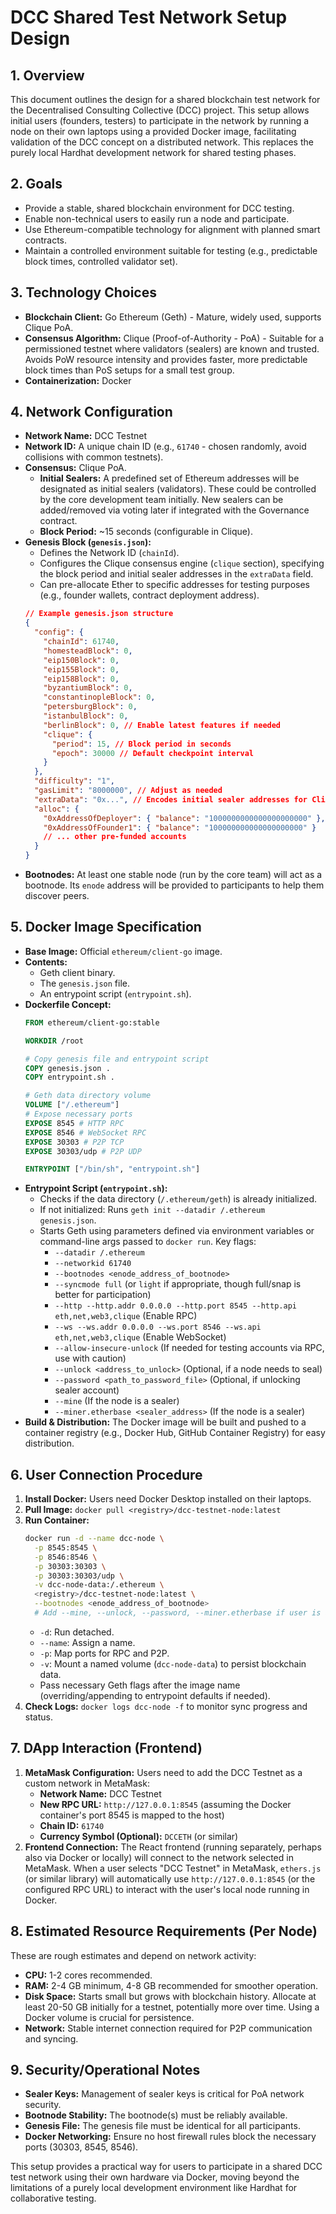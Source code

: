 # DCC Shared Test Network Setup Design

## 1. Overview

This document outlines the design for a shared blockchain test network for the Decentralised Consulting Collective (DCC) project. This setup allows initial users (founders, testers) to participate in the network by running a node on their own laptops using a provided Docker image, facilitating validation of the DCC concept on a distributed network. This replaces the purely local Hardhat development network for shared testing phases.

## 2. Goals

*   Provide a stable, shared blockchain environment for DCC testing.
*   Enable non-technical users to easily run a node and participate.
*   Use Ethereum-compatible technology for alignment with planned smart contracts.
*   Maintain a controlled environment suitable for testing (e.g., predictable block times, controlled validator set).

## 3. Technology Choices

*   **Blockchain Client:** Go Ethereum (Geth) - Mature, widely used, supports Clique PoA.
*   **Consensus Algorithm:** Clique (Proof-of-Authority - PoA) - Suitable for a permissioned testnet where validators (sealers) are known and trusted. Avoids PoW resource intensity and provides faster, more predictable block times than PoS setups for a small test group.
*   **Containerization:** Docker

## 4. Network Configuration

*   **Network Name:** DCC Testnet
*   **Network ID:** A unique chain ID (e.g., `61740` - chosen randomly, avoid collisions with common testnets).
*   **Consensus:** Clique PoA.
    *   **Initial Sealers:** A predefined set of Ethereum addresses will be designated as initial sealers (validators). These could be controlled by the core development team initially. New sealers can be added/removed via voting later if integrated with the Governance contract.
    *   **Block Period:** ~15 seconds (configurable in Clique).
*   **Genesis Block (`genesis.json`):**
    *   Defines the Network ID (`chainId`).
    *   Configures the Clique consensus engine (`clique` section), specifying the block period and initial sealer addresses in the `extraData` field.
    *   Can pre-allocate Ether to specific addresses for testing purposes (e.g., founder wallets, contract deployment address).
    ```json
    // Example genesis.json structure
    {
      "config": {
        "chainId": 61740,
        "homesteadBlock": 0,
        "eip150Block": 0,
        "eip155Block": 0,
        "eip158Block": 0,
        "byzantiumBlock": 0,
        "constantinopleBlock": 0,
        "petersburgBlock": 0,
        "istanbulBlock": 0,
        "berlinBlock": 0, // Enable latest features if needed
        "clique": {
          "period": 15, // Block period in seconds
          "epoch": 30000 // Default checkpoint interval
        }
      },
      "difficulty": "1",
      "gasLimit": "8000000", // Adjust as needed
      "extraData": "0x...", // Encodes initial sealer addresses for Clique
      "alloc": {
        "0xAddressOfDeployer": { "balance": "1000000000000000000000" }, // Pre-fund deployer
        "0xAddressOfFounder1": { "balance": "100000000000000000000" }  // Pre-fund founder
        // ... other pre-funded accounts
      }
    }
    ```
*   **Bootnodes:** At least one stable node (run by the core team) will act as a bootnode. Its `enode` address will be provided to participants to help them discover peers.

## 5. Docker Image Specification

*   **Base Image:** Official `ethereum/client-go` image.
*   **Contents:**
    *   Geth client binary.
    *   The `genesis.json` file.
    *   An entrypoint script (`entrypoint.sh`).
*   **Dockerfile Concept:**
    ```dockerfile
    FROM ethereum/client-go:stable

    WORKDIR /root

    # Copy genesis file and entrypoint script
    COPY genesis.json .
    COPY entrypoint.sh .

    # Geth data directory volume
    VOLUME ["/.ethereum"]
    # Expose necessary ports
    EXPOSE 8545 # HTTP RPC
    EXPOSE 8546 # WebSocket RPC
    EXPOSE 30303 # P2P TCP
    EXPOSE 30303/udp # P2P UDP

    ENTRYPOINT ["/bin/sh", "entrypoint.sh"]
    ```
*   **Entrypoint Script (`entrypoint.sh`):**
    *   Checks if the data directory (`/.ethereum/geth`) is already initialized.
    *   If not initialized: Runs `geth init --datadir /.ethereum genesis.json`.
    *   Starts Geth using parameters defined via environment variables or command-line args passed to `docker run`. Key flags:
        *   `--datadir /.ethereum`
        *   `--networkid 61740`
        *   `--bootnodes <enode_address_of_bootnode>`
        *   `--syncmode full` (or `light` if appropriate, though full/snap is better for participation)
        *   `--http --http.addr 0.0.0.0 --http.port 8545 --http.api eth,net,web3,clique` (Enable RPC)
        *   `--ws --ws.addr 0.0.0.0 --ws.port 8546 --ws.api eth,net,web3,clique` (Enable WebSocket)
        *   `--allow-insecure-unlock` (If needed for testing accounts via RPC, use with caution)
        *   `--unlock <address_to_unlock>` (Optional, if a node needs to seal)
        *   `--password <path_to_password_file>` (Optional, if unlocking sealer account)
        *   `--mine` (If the node is a sealer)
        *   `--miner.etherbase <sealer_address>` (If the node is a sealer)
*   **Build & Distribution:** The Docker image will be built and pushed to a container registry (e.g., Docker Hub, GitHub Container Registry) for easy distribution.

## 6. User Connection Procedure

1.  **Install Docker:** Users need Docker Desktop installed on their laptops.
2.  **Pull Image:** `docker pull <registry>/dcc-testnet-node:latest`
3.  **Run Container:**
    ```bash
    docker run -d --name dcc-node \
      -p 8545:8545 \
      -p 8546:8546 \
      -p 30303:30303 \
      -p 30303:30303/udp \
      -v dcc-node-data:/.ethereum \
      <registry>/dcc-testnet-node:latest \
      --bootnodes <enode_address_of_bootnode>
      # Add --mine, --unlock, --password, --miner.etherbase if user is a designated sealer
    ```
    *   `-d`: Run detached.
    *   `--name`: Assign a name.
    *   `-p`: Map ports for RPC and P2P.
    *   `-v`: Mount a named volume (`dcc-node-data`) to persist blockchain data.
    *   Pass necessary Geth flags after the image name (overriding/appending to entrypoint defaults if needed).
4.  **Check Logs:** `docker logs dcc-node -f` to monitor sync progress and status.

## 7. DApp Interaction (Frontend)

1.  **MetaMask Configuration:** Users need to add the DCC Testnet as a custom network in MetaMask:
    *   **Network Name:** DCC Testnet
    *   **New RPC URL:** `http://127.0.0.1:8545` (assuming the Docker container's port 8545 is mapped to the host)
    *   **Chain ID:** `61740`
    *   **Currency Symbol (Optional):** `DCCETH` (or similar)
2.  **Frontend Connection:** The React frontend (running separately, perhaps also via Docker or locally) will connect to the network selected in MetaMask. When a user selects "DCC Testnet" in MetaMask, `ethers.js` (or similar library) will automatically use `http://127.0.0.1:8545` (or the configured RPC URL) to interact with the user's local node running in Docker.

## 8. Estimated Resource Requirements (Per Node)

These are rough estimates and depend on network activity:

*   **CPU:** 1-2 cores recommended.
*   **RAM:** 2-4 GB minimum, 4-8 GB recommended for smoother operation.
*   **Disk Space:** Starts small but grows with blockchain history. Allocate at least 20-50 GB initially for a testnet, potentially more over time. Using a Docker volume is crucial for persistence.
*   **Network:** Stable internet connection required for P2P communication and syncing.

## 9. Security/Operational Notes

*   **Sealer Keys:** Management of sealer keys is critical for PoA network security.
*   **Bootnode Stability:** The bootnode(s) must be reliably available.
*   **Genesis File:** The genesis file must be identical for all participants.
*   **Docker Networking:** Ensure no host firewall rules block the necessary ports (30303, 8545, 8546).

This setup provides a practical way for users to participate in a shared DCC test network using their own hardware via Docker, moving beyond the limitations of a purely local development environment like Hardhat for collaborative testing.